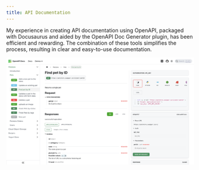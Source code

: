 ```yaml
---
title: API Documentation
---
```


My experience in creating API documentation using OpenAPI, packaged with Docusaurus and aided by the OpenAPI Doc Generator plugin, has been efficient and rewarding. The combination of these tools simplifies the process, resulting in clear and easy-to-use documentation.

![API doc](img/api-doc.png)
